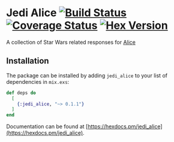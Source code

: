 # Jedi Alice [![Build Status](https://travis-ci.org/NateBarnes/jedi_alice.svg?branch=master)](https://travis-ci.org/NateBarnes/jedi_alice) [![Coverage Status](https://coveralls.io/repos/github/NateBarnes/jedi_alice/badge.svg?branch=master)](https://coveralls.io/github/NateBarnes/jedi_alice?branch=master) [![Hex Version](https://img.shields.io/hexpm/v/jedi_alice.svg)](https://hex.pm/packages/jedi_alice)

A collection of Star Wars related responses for
[Alice](https://github.com/alice-bot/alice)

## Installation

The package can be installed by adding `jedi_alice` to your list of dependencies in `mix.exs`:

```elixir
def deps do
  [
    {:jedi_alice, "~> 0.1.1"}
  ]
end
```

Documentation can be found at [https://hexdocs.pm/jedi_alice](https://hexdocs.pm/jedi_alice).
